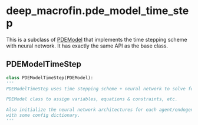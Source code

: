# deep_macrofin.pde_model_time_step

This is a subclass of [PDEModel](./pde_model.md) that implements the time stepping scheme with neural network. It has exactly the same API as the base class.

## PDEModelTimeStep
```py
class PDEModelTimeStep(PDEModel):
'''
PDEModelTimeStep uses time stepping scheme + neural network to solve for optimality

PDEModel class to assign variables, equations & constraints, etc.

Also initialize the neural network architectures for each agent/endogenous variables 
with some config dictionary.
'''
```